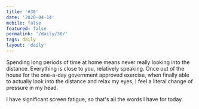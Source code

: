```yaml
---
title: '#30'
date: '2020-04-14'
mobile: false
featured: false
permalink: '/daily/30/'
tags: daily
layout: 'daily'
---
```


Spending long periods of time at home means never really looking into the distance. Everything is close to you, relatively speaking. Once out of the house for the one-a-day government approved exercise, when finally able to actually look into the distance and relax my eyes, I feel a literal change of pressure in my head.

I have significant screen fatigue, so that's all the words I have for today.
